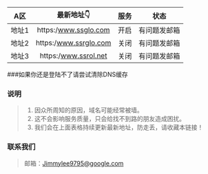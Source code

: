 | A区 | 最新地址👇 | 服务 | 状态 |
| :----: | :----: | :----: | :----: |
| 地址1 | https:/www.ssglo.com| 开启| 有问题发邮箱 | 
| 地址2 | https:/www.ssrglo.com| 关闭| 有问题发邮箱 | 
| 地址3 | https:/www.ssrol.net| 关闭| 有问题发邮箱 | 

###如果你还是登陆不了请尝试清除DNS缓存

### 说明

> 1. 因众所周知的原因，域名可能经常被墙。
> 2. 这不会影响服务质量，只会给找不到路的朋友造成困扰。
> 3. 我们会在上面表格持续更新最新地址，防走丢，请收藏本链接！

### 联系我们

> 邮箱：Jimmylee9795@google.com
